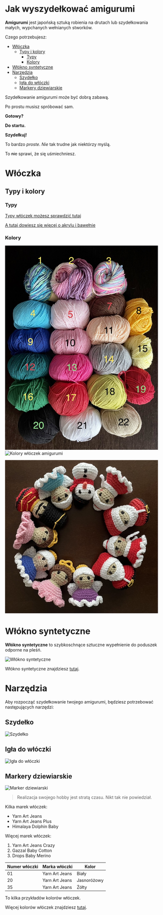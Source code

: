 ﻿# Jak wyszydełkować amigurumi<!-- omit in toc -->

**Amigurumi** jest japońską sztuką robienia na drutach lub szydełkowania małych, wypchanych wełnianych stworków.

Czego potrzebujesz:
- [Włóczka](#włóczka)
  - [Typy i kolory](#typy-i-kolory)
    - [Typy](#typy)
    - [Kolory](#kolory)
- [Włókno syntetyczne](#włókno-syntetyczne)
- [Narzędzia](#narzędzia)
  - [Szydełko](#szydełko)
  - [Igła do włóczki](#igła-do-włóczki)
  - [Markery dziewiarskie](#markery-dziewiarskie)

Szydełkowanie amigurumi może być dobrą zabawą.

Po prostu musisz spróbować sam.  

**Gotowy?**

**Do startu.**

__Szydełkuj!__

To bardzo _proste_.
*Nie* tak trudne jak niektórzy myślą.

To ~~nie~~ sprawi, że się uśmiechniesz.

# Włóczka
## Typy i kolory
### Typy

[Typy włóczek możesz sprawdzić tutaj](https://www.cuddlystitchescraft.com/best-yarn-for-making-amigurumi/)

[A tutaj dowiesz się więcej o akrylu i bawełnie](YarnTypes.md)

### Kolory

![Kolory włóczek](./images/yarncolours.jpeg "kolory włóczek")
![Kolory włóczek amigurumi](https://cdn.aldi-digital.co.uk//Rumi-Yarn-B.jpg?o=D%24UIpIBr6t38IVAYRxz3xZ098pcj&V=rPZ2 "kolory włóczek do amigurumi")

![Amigurumi colors](./images/amigurumicolours.jpeg "amigurumi colours")

# Włókno syntetyczne
**Włókno syntetyczne** to szybkoschnące sztuczne wypełnienie do poduszek odporne na pleśń.

![Włókno syntetyczne](https://m.media-amazon.com/images/I/61PUqbP3haL.jpg "fiberfill")

Włókno syntetyczne znajdziesz [tutaj](https://allegro.pl/listing?string=kulka%20silikonowa&order=p).

# Narzędzia
Aby rozpocząć szydełkowanie twojego amigurumi, będziesz potrzebować następujących narzędzi:

## Szydełko
![Szydełko](https://www.yarnplaza.com/resize/cloversofttouch.jpg/0/1100/True/clover-soft-touch-crochet-hook-0-5mm.jpg "clover crochet hook")

## Igła do włóczki
![Igła do włóczki](https://m.media-amazon.com/images/I/51UpklZjEzL._AC_SY580_.jpg "yarn needle")

## Markery dziewiarskie
![Marker dziewiarski](https://images.squarespace-cdn.com/content/v1/56d9a09f62cd944f55317512/1484397300532-2TBYOA6MM5VWC5TEPON2/plastic-locking-stitch-markers.jpg?format=1500w "stitch markers")

> Realizacja swojego hobby jest stratą czasu. Nikt tak nie powiedział.

Kilka marek włóczek:
- Yarn Art Jeans
- Yarn Art Jeans Plus
- Himalaya Dolphin Baby

Więcej marek włóczek:  
1. Yarn Art Jeans Crazy
2. Gazzal Baby Cotton
3. Drops Baby Merino

| Numer włóczki | Marka włóczki     | Kolor    |
| ----------- | -------------- | ---------- |
| 01          | Yarn Art Jeans | Biały     |
| 20          | Yarn Art Jeans | Jasnoróżowy |
| 35          | Yarn Art Jeans | Żółty     |

To kilka przykładów kolorów włóczek.

Więcej kolorów włóczek znajdziesz [tutaj](https://www.olimoripasmanteria.pl/kategoria-produktu/wloczki/jeans/).